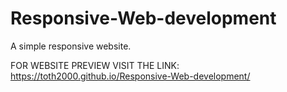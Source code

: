 # Responsive-Web-development
A simple responsive website.

FOR WEBSITE PREVIEW VISIT THE LINK:
https://toth2000.github.io/Responsive-Web-development/
